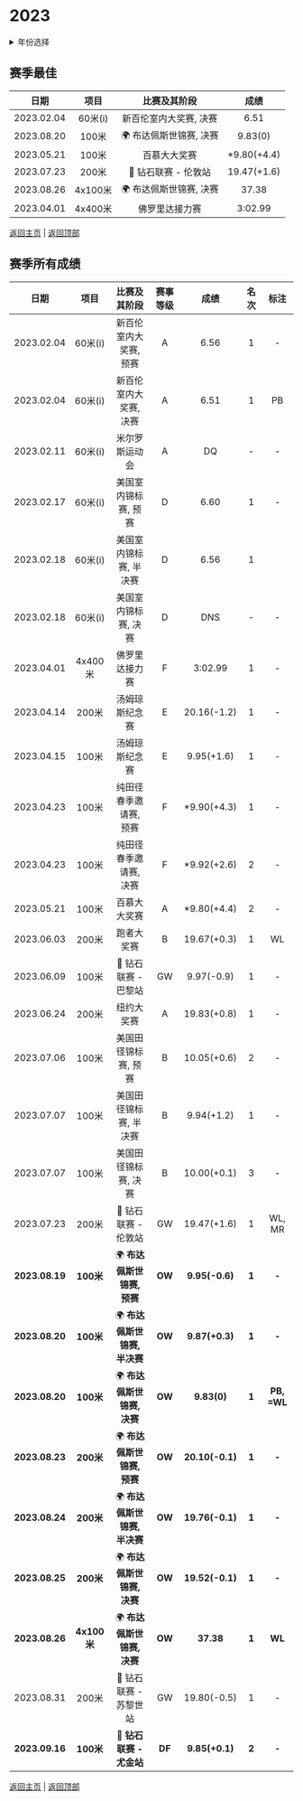 # 2023

<details>
<summary>年份选择</summary>

- [2024](./2024.md)

- [2023](./2023.md)

- [2022](/2022.md)

- [2021](./2021.md)

- [2020](2020.md)

- [2019](./2019.md)

- [2018](./2018.md)

- [2017](./2017.md)

- [2016](./2016.md)

- [2015](./2015.md)

- [2014](./2014.md)

- [2013](./2013.md)

- [2012](./2012.md)

</details>

## 赛季最佳

|    日期    |  项目   |                    比赛及其阶段                     |    成绩     |
| :--------: | :-----: | :-------------------------------------------------: | :---------: |
| 2023.02.04 | 60米(i) |               新百伦室内大奖赛, 决赛                |    6.51     |
| 2023.08.20 |  100米  |         :earth_africa: 布达佩斯世锦赛, 决赛         |   9.83(0)   |
| 2023.05.21 |  100米  |                    百慕大大奖赛                     | *9.80(+4.4) |
| 2023.07.23 |  200米  | :diamond_shape_with_a_dot_inside: 钻石联赛 - 伦敦站 | 19.47(+1.6) |
| 2023.08.26 | 4x100米 |         :earth_africa: 布达佩斯世锦赛, 决赛         |    37.38    |
| 2023.04.01 | 4x400米 |                   佛罗里达接力赛                    |   3:02.99   |

[返回主页](../Profile.md) | [返回顶部](#2023)

## 赛季所有成绩

|      日期      |    项目     |                      比赛及其阶段                       | 赛事等级 |      成绩       | 名次  |    标注     |
| :------------: | :---------: | :-----------------------------------------------------: | :------: | :-------------: | :---: | :---------: |
|   2023.02.04   |   60米(i)   |                 新百伦室内大奖赛, 预赛                  |    A     |      6.56       |   1   |      -      |
|   2023.02.04   |   60米(i)   |                 新百伦室内大奖赛, 决赛                  |    A     |      6.51       |   1   |     PB      |
|   2023.02.11   |   60米(i)   |                     米尔罗斯运动会                      |    A     |       DQ        |   -   |      -      |
|   2023.02.17   |   60米(i)   |                  美国室内锦标赛, 预赛                   |    D     |      6.60       |   1   |      -      |
|   2023.02.18   |   60米(i)   |                 美国室内锦标赛, 半决赛                  |    D     |      6.56       |   1   |             |
|   2023.02.18   |   60米(i)   |                  美国室内锦标赛, 决赛                   |    D     |       DNS       |   -   |      -      |
|   2023.04.01   |   4x400米   |                     佛罗里达接力赛                      |    F     |     3:02.99     |   1   |      -      |
|   2023.04.14   |    200米    |                     汤姆琼斯纪念赛                      |    E     |   20.16(-1.2)   |   1   |      -      |
|   2023.04.15   |    100米    |                     汤姆琼斯纪念赛                      |    E     |   9.95(+1.6)    |   1   |      -      |
|   2023.04.23   |    100米    |                 纯田径春季邀请赛, 预赛                  |    F     |   *9.90(+4.3)   |   1   |      -      |
|   2023.04.23   |    100米    |                 纯田径春季邀请赛, 决赛                  |    F     |   *9.92(+2.6)   |   2   |      -      |
|   2023.05.21   |    100米    |                      百慕大大奖赛                       |    A     |   *9.80(+4.4)   |   2   |      -      |
|   2023.06.03   |    200米    |                       跑者大奖赛                        |    B     |   19.67(+0.3)   |   1   |     WL      |
|   2023.06.09   |    100米    |   :diamond_shape_with_a_dot_inside: 钻石联赛 - 巴黎站   |    GW    |   9.97(-0.9)    |   1   |      -      |
|   2023.06.24   |    200米    |                       纽约大奖赛                        |    A     |   19.83(+0.8)   |   1   |      -      |
|   2023.07.06   |    100米    |                  美国田径锦标赛, 预赛                   |    B     |   10.05(+0.6)   |   2   |      -      |
|   2023.07.07   |    100米    |                 美国田径锦标赛, 半决赛                  |    B     |   9.94(+1.2)    |   1   |      -      |
|   2023.07.07   |    100米    |                  美国田径锦标赛, 决赛                   |    B     |   10.00(+0.1)   |   3   |      -      |
|   2023.07.23   |    200米    |   :diamond_shape_with_a_dot_inside: 钻石联赛 - 伦敦站   |    GW    |   19.47(+1.6)   |   1   |   WL, MR    |
| **2023.08.19** |  **100米**  |         :earth_africa: **布达佩斯世锦赛, 预赛**         |  **OW**  | **9.95(-0.6)**  | **1** |    **-**    |
| **2023.08.20** |  **100米**  |        :earth_africa: **布达佩斯世锦赛, 半决赛**        |  **OW**  | **9.87(+0.3)**  | **1** |    **-**    |
| **2023.08.20** |  **100米**  |         :earth_africa: **布达佩斯世锦赛, 决赛**         |  **OW**  |   **9.83(0)**   | **1** | **PB, =WL** |
| **2023.08.23** |  **200米**  |         :earth_africa: **布达佩斯世锦赛, 预赛**         |  **OW**  | **20.10(-0.1)** | **1** |    **-**    |
| **2023.08.24** |  **200米**  |        :earth_africa: **布达佩斯世锦赛, 半决赛**        |  **OW**  | **19.76(-0.1)** | **1** |    **-**    |
| **2023.08.25** |  **200米**  |         :earth_africa: **布达佩斯世锦赛, 决赛**         |  **OW**  | **19.52(-0.1)** | **1** |    **-**    |
| **2023.08.26** | **4x100米** |         :earth_africa: **布达佩斯世锦赛, 决赛**         |  **OW**  |    **37.38**    | **1** |   **WL**    |
|   2023.08.31   |    200米    |  :diamond_shape_with_a_dot_inside: 钻石联赛 - 苏黎世站  |    GW    |   19.80(-0.5)   |   1   |      -      |
| **2023.09.16** |  **100米**  | **:diamond_shape_with_a_dot_inside: 钻石联赛 - 尤金站** |  **DF**  | **9.85(+0.1)**  | **2** |    **-**    |

[返回主页](../Profile.md) | [返回顶部](#2023)
